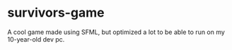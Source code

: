 # survivors-game

A cool game made using SFML, but optimized a lot to be able to run on my 10-year-old dev pc.

